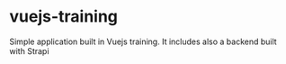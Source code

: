 # vuejs-training

Simple application built in Vuejs training. It includes also a backend built with Strapi
